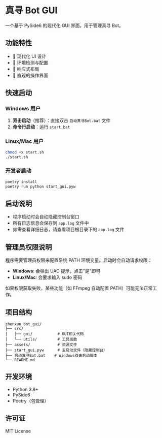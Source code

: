 # 真寻 Bot GUI

一个基于 PySide6 的现代化 GUI 界面，用于管理真寻 Bot。

## 功能特性

- 🎨 现代化 UI 设计
- 🔧 环境检测与配置
- 📱 响应式布局
- 🎯 直观的操作界面

## 快速启动

### Windows 用户

1. **双击启动**（推荐）：直接双击 `启动真寻Bot.bat` 文件
2. **命令行启动**：运行 `start.bat`

### Linux/Mac 用户

```bash
chmod +x start.sh
./start.sh
```

### 开发者启动

```bash
poetry install
poetry run python start_gui.pyw
```

## 启动说明

- 程序启动时会自动隐藏控制台窗口
- 所有日志信息会保存到 `app.log` 文件中
- 如需查看详细日志，请查看项目根目录下的 `app.log` 文件

## 管理员权限说明

程序需要管理员权限来配置系统 PATH 环境变量。启动时会自动请求权限：

- **Windows**: 会弹出 UAC 提示，点击"是"即可
- **Linux/Mac**: 会要求输入 sudo 密码

如果权限获取失败，某些功能（如 FFmpeg 自动配置 PATH）可能无法正常工作。

## 项目结构

```
zhenxun_bot_gui/
├── src/
│   ├── gui/           # GUI相关代码
│   └── utils/         # 工具函数
├── assets/            # 资源文件
├── start_gui.pyw      # 主启动文件（隐藏控制台）
├── 启动真寻Bot.bat    # Windows双击启动脚本
└── README.md
```

## 开发环境

- Python 3.8+
- PySide6
- Poetry（包管理）

## 许可证

MIT License
